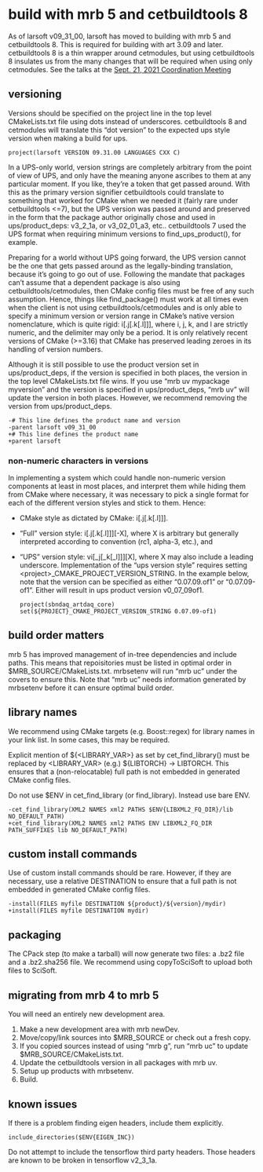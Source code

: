 build with mrb 5 and cetbuildtools 8
==============================================================================

As of larsoft v09_31_00, larsoft has moved to building with mrb 5 and cetbuildtools 8. This is required for building with art 3.09 and later.
cetbuildtools 8 is a thin wrapper around cetmodules, but using cetbuildtools 8 insulates us from the many changes that will be required when using only cetmodules. See the talks at the [Sept. 21, 2021 Coordination Meeting](https://indico.fnal.gov/event/51092/)

versioning
--------------------------

Versions should be specified on the project line in the top level CMakeLists.txt file using dots instead of underscores. cetbuildtools 8 and cetmodules will translate this “dot version” to the expected ups style version when making a build for ups.

    project(larsoft VERSION 09.31.00 LANGUAGES CXX C)

In a UPS-only world, version strings are completely arbitrary from the point of view of UPS, and only have the meaning anyone ascribes to them at any particular moment. If you like, they’re a token that get passed around. With this as the primary version signifier cetbuildtools could translate to something that worked for CMake when we needed it (fairly rare under cetbuildtools \<=7), but the UPS version was passed around and preserved in the form that the package author originally chose and used in ups/product_deps: v3_2_1a, or v3_02_01_a3, etc.. cetbuildtools 7 used the UPS format when requiring minimum versions to find_ups_product(), for example.

Preparing for a world without UPS going forward, the UPS version cannot be the one that gets passed around as the legally-binding translation, because it’s going to go out of use. Following the mandate that packages can’t assume that a dependent package is also using cetbuildtools/cetmodules, then CMake config files must be free of any such assumption. Hence, things like find_package() must work at all times even when the client is not using cetbuildtools/cetmodules and is only able to specify a minimum version or version range in CMake’s native version nomenclature, which is quite rigid: i[.j[.k[.l]]], where i, j, k, and l are strictly numeric, and the delimiter may only be a period. It is only relatively recent versions of CMake (\>=3.16) that CMake has preserved leading zeroes in its handling of version numbers.

Although it is still possible to use the product version set in ups/product_deps, if the version is specified in both places, the version in the top level CMakeLists.txt file wins. If you use “mrb uv mypackage myversion” and the version is specified in ups/product_deps, “mrb uv” will update the version in both places. However, we recommend removing the version from ups/product_deps.

    -# This line defines the product name and version
    -parent larsoft v09_31_00
    +# This line defines the product name
    +parent larsoft 

### non-numeric characters in versions

In implementing a system which could handle non-numeric version components at least in most places, and interpret them while hiding them from CMake where necessary, it was necessary to pick a single format for each of the different version styles and stick to them. Hence:

-   CMake style as dictated by CMake: i[.j[.k[.l]]].
-   “Full” version style: i[.j[.k[.l]]][-X], where X is arbitrary but generally interpreted according to convention (rc1, alpha-3, etc.), and
-   “UPS” version style: vi[_j[_k[_l]]][X], where X may also include a leading underscore.
    Implementation of the “ups version style” requires setting \<project\>_CMAKE_PROJECT_VERSION_STRING. In the example below, note that the version can be specified as either “0.07.09.of1” or “0.07.09-of1”. Either will result in ups product version v0_07_09of1.

        project(sbndaq_artdaq_core)
        set(${PROJECT}_CMAKE_PROJECT_VERSION_STRING 0.07.09-of1)

build order matters
--------------------------------------------

mrb 5 has improved management of in-tree dependencies and include paths. This means that repoisitories must be listed in optimal order in \$MRB_SOURCE/CMakeLists.txt. mrbsetenv will run “mrb uc” under the covers to ensure this. Note that “mrb uc” needs information generated by mrbsetenv before it can ensure optimal build order.

library names
--------------------------------

We recommend using CMake targets (e.g. Boost::regex) for library names in your link list. In some cases, this may be required.

Explicit mention of \${\<LIBRARY_VAR\>} as set by cet_find_library() must be replaced by \<LIBRARY_VAR\> (e.g.) \${LIBTORCH} -\> LIBTORCH. This ensures that a (non-relocatable) full path is not embedded in generated CMake config files.

Do not use \$ENV in cet_find_library (or find_library). Instead use bare ENV.

    -cet_find_library(XML2 NAMES xml2 PATHS $ENV{LIBXML2_FQ_DIR}/lib NO_DEFAULT_PATH)
    +cet_find_library(XML2 NAMES xml2 PATHS ENV LIBXML2_FQ_DIR PATH_SUFFIXES lib NO_DEFAULT_PATH)

custom install commands
----------------------------------------------------

Use of custom install commands should be rare. However, if they are necessary, use a relative DESTINATION to ensure that a full path is not embedded in generated CMake config files.

    -install(FILES myfile DESTINATION ${product}/${version}/mydir)
    +install(FILES myfile DESTINATION mydir)

packaging
------------------------

The CPack step (to make a tarball) will now generate two files: a .bz2 file and a .bz2.sha256 file. We recommend using copyToSciSoft to upload both files to SciSoft.

migrating from mrb 4 to mrb 5
----------------------------------------------------------------

You will need an entirely new development area.

1.  Make a new development area with mrb newDev.
2.  Move/copy/link sources into \$MRB_SOURCE or check out a fresh copy.
3.  If you copied sources instead of using “mrb g”, run “mrb uc” to update \$MRB_SOURCE/CMakeLists.txt.
4.  Update the cetbuildtools version in all packages with mrb uv.
5.  Setup up products with mrbsetenv.
6.  Build.

known issues
------------------------------

If there is a problem finding eigen headers, include them explicitly.

    include_directories($ENV{EIGEN_INC})

Do not attempt to include the tensorflow third party headers. Those headers are known to be broken in tensorflow v2_3_1a.
